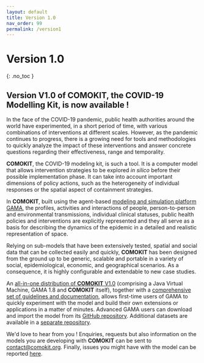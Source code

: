```yaml
---
layout: default
title: Version 1.0
nav_order: 99
permalink: /version1
---
```


# Version 1.0
{: .no_toc }

<!--
Short text
{: .fs-6 .fw-300 }
-->

## Version V1.0 of COMOKIT, the COVID-19 Modelling Kit, is now available ! 

In the face of the COVID-19 pandemic, public health authorities around the world have experimented, in a short period of time, with various combinations of interventions at different scales. However, as the pandemic continues to progress, there is a growing need for tools and methodologies to quickly analyze the impact of these interventions and answer concrete questions regarding their effectiveness, range and temporality.

**COMOKIT**, the COVID-19 modeling kit, is such a tool. It is a computer model that allows intervention strategies to be explored _in silico_ before their possible implementation phase. It can take into account important dimensions of policy actions, such as the heterogeneity of individual responses or the spatial aspect of containment strategies. 

In **COMOKIT**, built using the agent-based [modeling and simulation platform GAMA](http://gama-platform.org), the profiles, activities and interactions of people, person-to-person and environmental transmissions, individual clinical statuses, public health policies and interventions are explicitly represented and they all serve as a basis for describing the dynamics of the epidemic in a detailed and realistic representation of space. 

Relying on sub-models that have been extensively tested, spatial and social data that can be collected easily and quickly, **COMOKIT** has been designed from the ground up to be generic, scalable and portable in a variety of social, epidemiological, economic, and geographical scenarios. As a consequence, it is highly configurable and extendable to new case studies. 

An [all-in-one distribution of **COMOKIT** V1.0](https://github.com/COMOKIT/COMOKIT-Model/releases/tag/v1.0) (comprising a Java Virtual Machine, GAMA 1.8 and **COMOKIT** itself), together with a [comprehensive set of guidelines and documentation](https://comokit.org/docs/), allows first-time users of GAMA to quickly experiment with the model and build their own extensions or applications in a matter of minutes. Advanced GAMA users can download and import the model from its [GitHub repository](https://github.com/COMOKIT/COMOKIT-Model). Additional datasets are available in a [separate repository](https://github.com/COMOKIT/COMOKIT-Datasets).

We'd love to hear from you ! Enquiries, requests but also information on the models you are developing with **COMOKIT** can be sent to contact@comokit.org. Finally, issues you might have with the model can be reported [here](https://github.com/COMOKIT/COMOKIT-Model/issues). 
  
